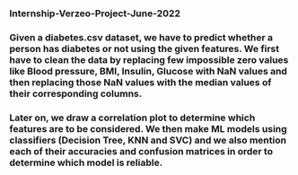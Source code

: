 ### Internship-Verzeo-Project-June-2022
### Given a diabetes.csv dataset, we have to predict whether a person has diabetes or not using the given features. We first have to clean the data by replacing few impossible zero values like Blood pressure, BMI, Insulin, Glucose with NaN values and then replacing those NaN values with the median values of their corresponding columns.
### Later on, we draw a correlation plot to determine which features are to be considered. We then make ML models using classifiers (Decision Tree, KNN and SVC) and we also mention each of their accuracies and confusion matrices in order to determine which model is reliable.

